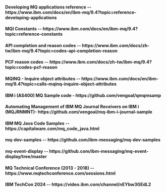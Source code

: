 <h4>Developing MQ applications reference -- https://www.ibm.com/docs/en/ibm-mq/9.4?topic=reference-developing-applications</h4>
<h4>MQI Constants -- https://www.ibm.com/docs/en/ibm-mq/9.4?topic=reference-constants</h4>
<h4>API completion and reason codes -- https://www.ibm.com/docs/zh-tw/ibm-mq/9.4?topic=codes-api-completion-reason</h4>
<h4>PCF reason codes -- https://www.ibm.com/docs/zh-tw/ibm-mq/9.4?topic=codes-pcf-reason</h4>
<h4>MQINQ - Inquire object attributes -- https://www.ibm.com/docs/en/ibm-mq/9.4?topic=calls-mqinq-inquire-object-attributes</h4>
<h4>IBM i (AS400) MQ Sample code - https://github.com/vengoal/qmqmsamp</h4>
<h4>Automating Management of IBM MQ Journal Receivers on IBM i (MQJRNMNT)- https://github.com/vengoal/mq-ibm-i-journal-sample</h4>
<h4>IBM MQ Java Code Samples -- https://capitalware.com/mq_code_java.html</h4>
<h4>mq-dev-samples -- https://github.com/ibm-messaging/mq-dev-samples</h4>
<h4>mq-event-display -- https://github.com/ibm-messaging/mq-event-display/tree/master</h4>
<h4>MQ Technical Conference (2013 - 2018) -- https://www.mqtechconference.com/sessions.html</h4>
<h4>IBM TechCon 2024 -- https://video.ibm.com/channel/nEYbw3GEdL2</h4>
